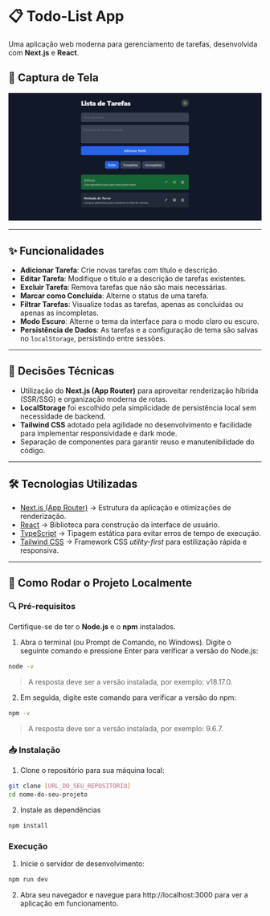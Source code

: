 # 📋 Todo-List App
Uma aplicação web moderna para gerenciamento de tarefas, desenvolvida com **Next.js** e **React**.

## 📸 Captura de Tela
<img src="./public/images/TodoList_Screenshot.png" alt="App Screenshot" width="600"/>

---

## ✨ Funcionalidades
- **Adicionar Tarefa**: Crie novas tarefas com título e descrição.
- **Editar Tarefa**: Modifique o título e a descrição de tarefas existentes.
- **Excluir Tarefa**: Remova tarefas que não são mais necessárias.
- **Marcar como Concluída**: Alterne o status de uma tarefa.
- **Filtrar Tarefas**: Visualize todas as tarefas, apenas as concluídas ou apenas as incompletas.
- **Modo Escuro**: Alterne o tema da interface para o modo claro ou escuro.
- **Persistência de Dados**: As tarefas e a configuração de tema são salvas no `localStorage`, persistindo entre sessões.

---

## 🧩 Decisões Técnicas
- Utilização do **Next.js (App Router)** para aproveitar renderização híbrida (SSR/SSG) e organização moderna de rotas.
- **LocalStorage** foi escolhido pela simplicidade de persistência local sem necessidade de backend.
- **Tailwind CSS** adotado pela agilidade no desenvolvimento e facilidade para implementar responsividade e dark mode.
- Separação de componentes para garantir reuso e manutenibilidade do código.

---

## 🛠 Tecnologias Utilizadas
- [Next.js (App Router)](https://nextjs.org/) → Estrutura da aplicação e otimizações de renderização.
- [React](https://react.dev/) → Biblioteca para construção da interface de usuário.
- [TypeScript](https://www.typescriptlang.org/) → Tipagem estática para evitar erros de tempo de execução.
- [Tailwind CSS](https://tailwindcss.com/) → Framework CSS _utility-first_ para estilização rápida e responsiva.

---

## 🚀 Como Rodar o Projeto Localmente
### 🔍 Pré-requisitos
Certifique-se de ter o **Node.js** e o **npm** instalados.

1. Abra o terminal (ou Prompt de Comando, no Windows).
Digite o seguinte comando e pressione Enter para verificar a versão do Node.js:
```bash
node -v
```
> A resposta deve ser a versão instalada, por exemplo: v18.17.0.

2. Em seguida, digite este comando para verificar a versão do npm:
```bash
npm -v
```
> A resposta deve ser a versão instalada, por exemplo: 9.6.7.

### 📥 Instalação
1. Clone o repositório para sua máquina local:
```bash
git clone [URL_DO_SEU_REPOSITORIO]
cd nome-do-seu-projeto
```

2. Instale as dependências
```bash
npm install
```

### Execução
1. Inicie o servidor de desenvolvimento:
```bash
npm run dev
```
2. Abra seu navegador e navegue para http://localhost:3000 para ver a aplicação em funcionamento.
